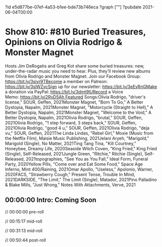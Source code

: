 ?id e5d877be-07ef-4a53-b1ee-bde73b746eca
?graph [""]
?pubdate 2021-06-04T00:00

# Show 810: #810 Buried Treasures, Opinions on Olivia Rodrigo & Monster Magnet

Hosts Jim DeRogatis and Greg Kot share some buried treasures: new, under-the-radar music you need to hear. Plus, they'll review new albums from Olivia Rodrigo and Monster Magnet. Join our Facebook Group: https://bit.ly/3sivr9TBecome a member on Patreon: https://bit.ly/3slWZvcSign up for our newsletter: https://bit.ly/3eEvRnGMake a donation via PayPal: https://bit.ly/3dmt9lURecord a Voice Memo: https://bit.ly/2RyD5Ah Featured Songs:Olivia Rodrigo, "driver's license," SOUR, Geffen, 2021Monster Magnet, "Born To Go," A Better Dystopia, Napalm, 2021Monster Magnet, "Motorcycle (Straight to Hell)," A Better Dystopia, Napalm, 2021Monster Magnet, "Welcome to the Void," A Better Dystopia, Napalm, 2021Olivia Rodrigo, "brutal," SOUR, Geffen, 2021Olivia Rodrigo, "1 step forward, 3 steps back," SOUR, Geffen, 2021Olivia Rodrigo, "good 4 u," SOUR, Geffen, 2021Olivia Rodrigo, "deja vu," SOUR, Geffen, 2021The Linda Lindas, "Rebel Girl," Moxie (Music from the Netflix Film), Maisie Music Publishing, 2021Jelani Aryeh, "Marigold," Marigold (Single), No Matter, 2021Ting Tang Tina, "Kill Courtney," Honeybee, Dreamy Life, 2020Seaside Witch Coven, "King Fried," King Fried (Single), Self-Released, 2021Jungle Green, "Ritchie," Ritchie (Single), Self-Released, 2021topographies, "See You as You Fall," Ideal Form, Funeral Party, 2020Yellow Pills, "Come over and Eat Some Food," Space Age Inferno, Mint 400/Raining, 2021Omar Apollo, "Useless," Apolonio, Warner, 2020FACS, "Strawberry Cough," Present Tense, Trouble In Mind, 2021DARKSIDE, "The Limit," The Limit (Single), Matador, 2021Pino Palladino & Blake Mills, "Just Wrong," Notes With Attachments, Verve, 2021

## 00:00:00 Intro: Coming Soon

// 00:00:00 pre-roll

// 00:15:17 mid-roll

// 00:31:13 mid-roll

// 00:50:44 post-roll
